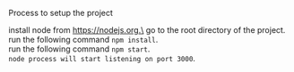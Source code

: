 Process to setup the project

install node from https://nodejs.org.\
go to the root directory of the project.\
run the following command `npm install`.\
run the following command `npm start`.\
`node process will start listening on port 3000`.
